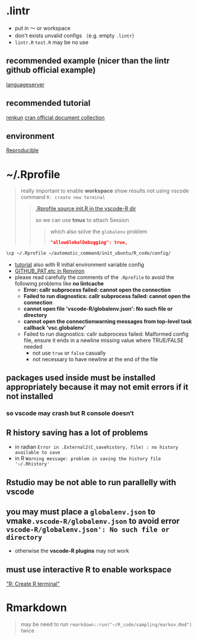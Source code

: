 # .lintr
- put in ～ or workspace
- don't exists unvalid configs （e.g. empty `.lintr`）
- `lintr.R` `test.R` may be no use
## recommended example (nicer than the lintr github official example)
[languageserver](https://github.com/REditorSupport/languageserver/blob/master/.lintr)
## recommended tutorial
[renkun](https://renkun.me/2019/12/11/writing-r-in-vscode-a-fresh-start/)
[cran official document collection](https://www.r-project.org/other-docs.html)
## environment
[Reproducible](https://environments.rstudio.com)

# ~/.Rprofile
> really important to enable **workspace** show results not using vscode command `R: create new terminal` 
> > [.Rprofile source init.R in the vscode-R dir](https://github.com/REditorSupport/vscode-R/issues/355)
> > 
> > so we can use **tmux** to attach Session
> >
> > > which also solve the `globalenv` problem
> > > 
> > > ```json
> > > "allowGlobalDebugging": true,
> > > ```
```bash
\cp ~/.Rprofile ~/automatic_command/init_ubuntu/R_code/config/
```
- [tutorial](https://cran.r-project.org/web/packages/startup/vignettes/startup-intro.html) also with R initial environment variable config
- [GITHUB_PAT,etc in Renviron](https://rstats.wtf/r-startup.html)
- please read carefully the comments of the `.Rprofile` to avoid the following problems like **no lintcache**
  - **Error: callr subprocess failed: cannot open the connection**
  - **Failed to run diagnostics: callr subprocess failed: cannot open the connection**
  - **cannot open file 'vscode-R/globalenv.json': No such file or directory**
  - **cannot open the connectionwarning messages from top-level task callback 'vsc.globalenv'**
  - Failed to run diagnostics: callr subprocess failed: Malformed config file, ensure it ends in a newline   missing value where TRUE/FALSE needed
    - not use `true` or `false` casually
    - not necessary to have newline at the end of the file
## packages used inside **must be installed appropriately** because it may not emit errors if it not installed
### so vscode may **crash** but R console doesn‘t
## R **history** saving has a lot of problems
- in radian `Error in .External2(C_savehistory, file) : no history available to save`
- in R `Warning message:
problem in saving the history file '~/.Rhistory' `

## **Rstudio** may be not able to run parallelly with vscode

## you may must place a `globalenv.json` to vmake`.vscode-R/globalenv.json` to avoid error `vscode-R/globalenv.json': No such file or directory`
- otherwise the **vscode-R plugins** may not work

## must use interactive R to enable workspace
["R: Create R terminal"](https://github.com/REditorSupport/vscode-R/issues/879)

# Rmarkdown
> may be need to run `rmarkdown::run("~/R_code/sampling/markov.Rmd")` twice